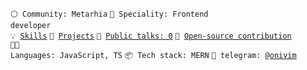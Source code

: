 <code>⚪ Community: Metarhia</code>
<code>👷 Speciality: Frontend developer</code><br>
<code>💡 [Skills](SKILLS.md)</code>
<code>🧻 [Projects](PROJECTS.md)</code>
<code>📢 [Public talks: 0](TALKS.md)</code>
<code>👀 [Open-source contribution](CONTRIBUTION.md)</code><br>
<code>🧑‍💻 Languages: JavaScript, TS</code>
<code>📦 Tech stack: MERN</code>
<code>💬 telegram: [@onivim](https://telegram.me/onivim)</code>
